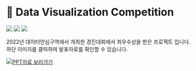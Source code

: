 # 🥈 Data Visualization Competition

<img src="https://img.shields.io/badge/QGIS-3776AB?"/> <img src="https://img.shields.io/badge/KMeans-1776AB?"/> <img src="https://img.shields.io/badge/Clustering-3776AB?"/>

2022년 데이터안심구역에서 개최한 경진대회에서 최우수상을 받은 프로젝트 입니다. 
하단 이미지를 클릭하여 발표자료를 확인할 수 있습니다.

[![PPT자료 보러가기](https://user-images.githubusercontent.com/70292353/212494237-fbb244df-f983-4dd4-8bc7-86f194b67349.png "PPT자료 보러가기")](https://docs.google.com/presentation/d/1szYs3gKlj7cUSTs6BMAw3a6tJ-mKn4gJ/edit?usp=sharing&ouid=115357931806030198548&rtpof=true&sd=true)<br/>

